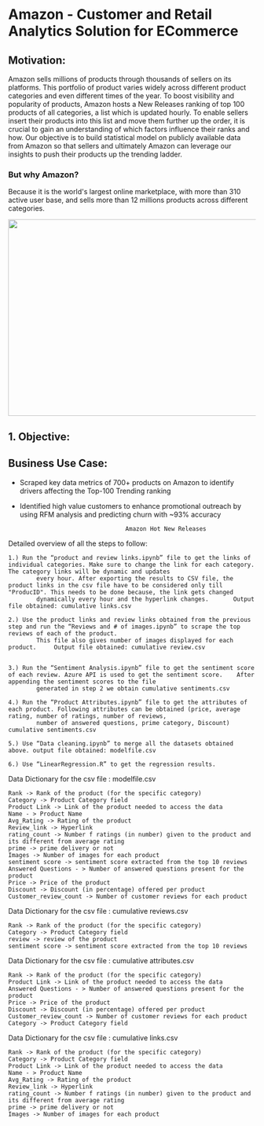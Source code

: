 # Amazon - Customer and Retail Analytics Solution for ECommerce

## Motivation:
Amazon sells millions of products through thousands of sellers on its platforms. This portfolio of product varies widely across different product categories and even different times of the year. To boost visibility and popularity of products, Amazon hosts a New Releases ranking of top 100 products of all categories, a list which is updated hourly. To enable sellers insert their products into this list and move them further up the order, it is crucial to gain an understanding of which factors influence their ranks and how. Our objective is to build statistical model on publicly available data from Amazon so that sellers and ultimately Amazon can leverage our insights to push their products up the trending ladder.

### But why Amazon?
Because it is the world's largest online marketplace, with more than 310 active user base, and sells more than 12 millions products across different categories.

<p align="center">
  <img width="560" height="400" src="https://media.giphy.com/media/3JVHCwSgWWDUVMiTQs/giphy.gif">
</p>

## 1. Objective:





## Business Use Case:
- Scraped key data metrics of 700+ products on Amazon to identify drivers affecting the Top-100 Trending ranking
- Identified high value customers to enhance promotional outreach by using RFM analysis and predicting churn with ~93% accuracy


									Amazon Hot New Releases 


Detailed overview of all the steps to follow:

	1.) Run the “product and review links.ipynb” file to get the links of individual categories. Make sure to change the link for each category. The category links will be dynamic and updates 
    	    every hour. After exporting the results to CSV file, the product links in the csv file have to be considered only till "ProducID". This needs to be done because, the link gets changed 
    	    dynamically every hour and the hyperlink changes. 		Output file obtained: cumulative links.csv

	2.) Use the product links and review links obtained from the previous step and run the “Reviews and # of images.ipynb” to scrape the top reviews of each of the product. 
            This file also gives number of images displayed for each product.     Output file obtained: cumulative review.csv
 

	3.) Run the “Sentiment Analysis.ipynb” file to get the sentiment score of each review. Azure API is used to get the sentiment score. 	After appending the sentiment scores to the file
            generated in step 2 we obtain cumulative sentiments.csv

	4.) Run the “Product Attributes.ipynb” file to get the attributes of each product. Following attributes can be obtained (price, average rating, number of ratings, number of reviews,
            number of answered questions, prime category, Discount) cumulative sentiments.csv

	5.) Use “Data cleaning.ipynb” to merge all the datasets obtained above. output file obtained: modelfile.csv

	6.) Use “LinearRegression.R” to get the regression results.


Data Dictionary for the csv file : modelfile.csv

	Rank -> Rank of the product (for the specific category)
	Category -> Product Category field
	Product Link -> Link of the product needed to access the data
	Name - > Product Name
	Avg_Rating -> Rating of the product
	Review_link -> Hyperlink 
	rating_count -> Number f ratings (in number) given to the product and its different from average rating
	prime -> prime delivery or not
	Images -> Number of images for each product
	sentiment score -> sentiment score extracted from the top 10 reviews
	Answered Questions - > Number of answered questions present for the product
	Price -> Price of the product
	Discount -> Discount (in percentage) offered per product
	Customer_review_count -> Number of customer reviews for each product

Data Dictionary for the csv file : cumulative reviews.csv

	Rank -> Rank of the product (for the specific category)
	Category -> Product Category field
	review -> review of the product
	sentiment score -> sentiment score extracted from the top 10 reviews

Data Dictionary for the csv file : cumulative attributes.csv

	Rank -> Rank of the product (for the specific category)
	Product Link -> Link of the product needed to access the data
	Answered Questions - > Number of answered questions present for the product
	Price -> Price of the product
	Discount -> Discount (in percentage) offered per product
	Customer_review_count -> Number of customer reviews for each product
	Category -> Product Category field

Data Dictionary for the csv file : cumulative links.csv

	Rank -> Rank of the product (for the specific category)
	Category -> Product Category field
	Product Link -> Link of the product needed to access the data
	Name - > Product Name
	Avg_Rating -> Rating of the product
	Review_link -> Hyperlink 
	rating_count -> Number f ratings (in number) given to the product and its different from average rating
	prime -> prime delivery or not
	Images -> Number of images for each product






